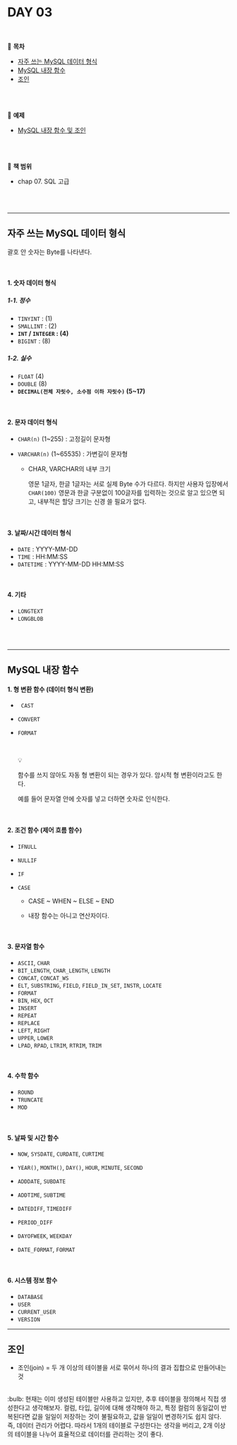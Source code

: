 # DAY 03
<br>

:milky_way: **목차**
- [자주 쓰는 MySQL 데이터 형식](#자주-쓰는-mysql-데이터-형식)
- [MySQL 내장 함수](#mysql-내장-함수)
- [조인](#조인)
<br>
<br>

:milky_way: **예제**
- [MySQL 내장 함수 및 조인](./day_03.sql)
<br>
<br>

:milky_way: **책 범위**
- chap 07. SQL 고급
<br>
<br>

---
## 자주 쓰는 MySQL 데이터 형식 

괄호 안 숫자는 Byte를 나타낸다.

<br>

#### 1. 숫자 데이터 형식 

##### 1-1. 정수

- `TINYINT` : (1)
- `SMALLINT` : (2)
- **`INT` / `INTEGER` : (4)** 
- `BIGINT` : (8)

##### 1-2. 실수

- `FLOAT` (4)
- `DOUBLE` (8)
- **`DECIMAL(전체 자릿수, 소수점 이하 자릿수)` (5~17)**

<br>

#### 2. 문자 데이터 형식

- `CHAR(n)` (1~255) : 고정길이 문자형

- `VARCHAR(n)` (1~65535) : 가변길이 문자형

  - CHAR, VARCHAR의 내부 크기

    영문 1글자, 한글 1글자는 서로 실제 Byte 수가 다르다. 하지만 사용자 입장에서 `CHAR(100)` 영문과 한글 구분없이 100글자를 입력하는 것으로 알고 있으면 되고, 내부적은 할당 크기는 신경 쓸 필요가 없다.

<br>

#### 3. 날짜/시간 데이터  형식

- `DATE` : YYYY-MM-DD
- `TIME` : HH:MM:SS
- `DATETIME` : YYYY-MM-DD HH:MM:SS

<br>

#### 4. 기타

- `LONGTEXT`
- `LONGBLOB`
<br>
<br>

---

## MySQL 내장 함수

#### 1. 형 변환 함수 (데이터 형식 변환)

- ` CAST`

- `CONVERT`

- `FORMAT`

  <br>

  :bulb: 

  함수를 쓰지 않아도 자동 형 변환이 되는 경우가 있다. 암시적 형 변환이라고도 한다. 

  예를 들어 문자열 안에 숫자를 넣고 더하면 숫자로 인식한다.

  <br>

#### 2. 조건 함수 (제어 흐름 함수)

- `IFNULL`

- `NULLIF`

- `IF`

- `CASE` 

  - CASE ~ WHEN ~ ELSE ~ END

  - 내장 함수는 아니고 연산자이다.

​		<br>

#### 3. 문자열 함수

- `ASCII`, `CHAR` 
- `BIT_LENGTH`, `CHAR_LENGTH`, `LENGTH`
- `CONCAT`, `CONCAT_WS`
- `ELT`, `SUBSTRING`, `FIELD`, `FIELD_IN_SET`, `INSTR`, `LOCATE` 
- `FORMAT`
- `BIN`, `HEX`, `OCT` 
- `INSERT`
- `REPEAT`
- `REPLACE`
- `LEFT`, `RIGHT`
- `UPPER`, `LOWER`
- `LPAD`, `RPAD`, `LTRIM`, `RTRIM`, `TRIM`

<br>

#### 4. 수학 함수

- `ROUND`
- `TRUNCATE`
- `MOD`

<br>

#### 5. 날짜 및 시간 함수

- `NOW`, `SYSDATE`, `CURDATE`, `CURTIME` 

- `YEAR()`, `MONTH()`, `DAY()`, `HOUR`, `MINUTE`, `SECOND`

- `ADDDATE`, `SUBDATE`

- `ADDTIME`, `SUBTIME`

- `DATEDIFF`, `TIMEDIFF`

- `PERIOD_DIFF`

- `DAYOFWEEK`, `WEEKDAY`

- `DATE_FORMAT`, `FORMAT`

 <br>

#### 6. 시스템 정보 함수

- `DATABASE`
- `USER`
- `CURRENT_USER`
- `VERSION`

---
## 조인
- 조인(join) = 두 개 이상의 테이블을 서로 묶어서 하나의 결과 집합으로 만들어내는 것
<br>
:bulb:
현재는 이미 생성된 테이블만 사용하고 있지만, 추후 테이블을 정의해서 직접 생성한다고 생각해보자. 컬럼, 타입, 길이에 대해 생각해야 하고, 특정 컬럼의 동일값이 반복된다면 값을 일일이 저장하는 것이 불필요하고, 값을 일일이 변경하기도 쉽지 않다. 즉, 데이터 관리가 어렵다. 따라서 1개의 테이블로 구성한다는 생각을 버리고,  2개 이상의 테이블을 나누어 효율적으로 데이터를 관리하는 것이 좋다.

